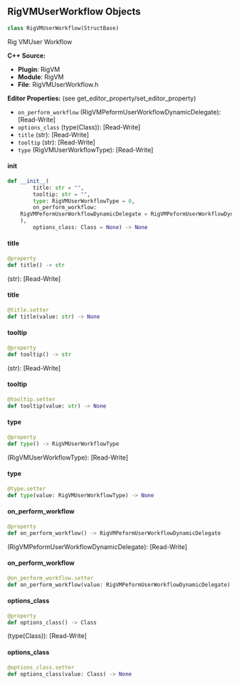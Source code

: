 ## RigVMUserWorkflow Objects

```python
class RigVMUserWorkflow(StructBase)
```

Rig VMUser Workflow

**C++ Source:**

- **Plugin**: RigVM
- **Module**: RigVM
- **File**: RigVMUserWorkflow.h

**Editor Properties:** (see get_editor_property/set_editor_property)

- ``on_perform_workflow`` (RigVMPeformUserWorkflowDynamicDelegate):  [Read-Write]
- ``options_class`` (type(Class)):  [Read-Write]
- ``title`` (str):  [Read-Write]
- ``tooltip`` (str):  [Read-Write]
- ``type`` (RigVMUserWorkflowType):  [Read-Write]

<a id="unreal.RigVMUserWorkflow.__init__"></a>

#### __init__

```python
def __init__(
        title: str = "",
        tooltip: str = "",
        type: RigVMUserWorkflowType = 0,
        on_perform_workflow:
    RigVMPeformUserWorkflowDynamicDelegate = RigVMPeformUserWorkflowDynamicDelegate(
    ),
        options_class: Class = None) -> None
```

<a id="unreal.RigVMUserWorkflow.title"></a>

#### title

```python
@property
def title() -> str
```

(str):  [Read-Write]

<a id="unreal.RigVMUserWorkflow.title"></a>

#### title

```python
@title.setter
def title(value: str) -> None
```

<a id="unreal.RigVMUserWorkflow.tooltip"></a>

#### tooltip

```python
@property
def tooltip() -> str
```

(str):  [Read-Write]

<a id="unreal.RigVMUserWorkflow.tooltip"></a>

#### tooltip

```python
@tooltip.setter
def tooltip(value: str) -> None
```

<a id="unreal.RigVMUserWorkflow.type"></a>

#### type

```python
@property
def type() -> RigVMUserWorkflowType
```

(RigVMUserWorkflowType):  [Read-Write]

<a id="unreal.RigVMUserWorkflow.type"></a>

#### type

```python
@type.setter
def type(value: RigVMUserWorkflowType) -> None
```

<a id="unreal.RigVMUserWorkflow.on_perform_workflow"></a>

#### on_perform_workflow

```python
@property
def on_perform_workflow() -> RigVMPeformUserWorkflowDynamicDelegate
```

(RigVMPeformUserWorkflowDynamicDelegate):  [Read-Write]

<a id="unreal.RigVMUserWorkflow.on_perform_workflow"></a>

#### on_perform_workflow

```python
@on_perform_workflow.setter
def on_perform_workflow(value: RigVMPeformUserWorkflowDynamicDelegate) -> None
```

<a id="unreal.RigVMUserWorkflow.options_class"></a>

#### options_class

```python
@property
def options_class() -> Class
```

(type(Class)):  [Read-Write]

<a id="unreal.RigVMUserWorkflow.options_class"></a>

#### options_class

```python
@options_class.setter
def options_class(value: Class) -> None
```

<a id="unreal.RigElementKey"></a>